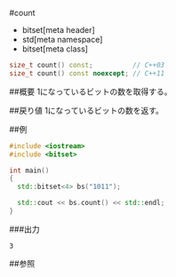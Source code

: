 #count
* bitset[meta header]
* std[meta namespace]
* bitset[meta class]

```cpp
size_t count() const;          // C++03
size_t count() const noexcept; // C++11
```

##概要
1になっているビットの数を取得する。


##戻り値
1になっているビットの数を返す。


##例
```cpp
#include <iostream>
#include <bitset>

int main()
{
  std::bitset<4> bs("1011");

  std::cout << bs.count() << std::endl;
}
```

###出力
```
3
```


##参照

